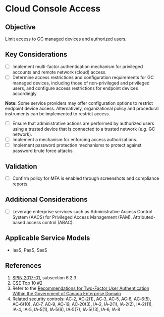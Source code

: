 # Cloud Console Access

## Objective

Limit access to GC managed devices and authorized users.

## Key Considerations

* [ ] Implement multi-factor authentication mechanism for privileged accounts and remote network (cloud) access.
* [ ] Determine access restrictions and configuration requirements for GC managed devices, including those of non-privileged and privileged users, and configure access restrictions for endpoint devices accordingly.

**Note:** Some service providers may offer configuration options to restrict endpoint device access. Alternatively, organizational policy and procedural instruments can be implemented to restrict access.

* [ ] Ensure that administrative actions are performed by authorized users using a trusted device that is connected to a trusted network (e.g. GC network).
* [ ] Implement a mechanism for enforcing access authorizations.
* [ ] Implement password protection mechanisms to protect against password brute force attacks.

## Validation

* [ ] Confirm policy for MFA is enabled through screenshots and compliance reports.

## Additional Considerations

* [ ] Leverage enterprise services such as Administrative Access Control System (AACS) for Privileged Access Management (PAM), Attributed-based access control (ABAC).

## Applicable Service Models

* IaaS, PaaS, SaaS

## References

1. [SPIN 2017-01](https://www.canada.ca/en/treasury-board-secretariat/services/access-information-privacy/security-identity-management/direction-secure-use-commercial-cloud-services-spin.html), subsection 6.2.3
2. CSE Top 10 #2
3. Refer to the [Recommendations for Two-Factor User Authentication Within the Government of Canada Enterprise Domain](https://intranet.canada.ca/wg-tg/rtua-rafu-eng.asp)
4. Related security controls: AC‑2, AC‑2(1), AC‑3, AC‑5, AC‑6, AC‑6(5), AC‑6(10), AC‑7, AC‑9, AC‑19, AC‑20(3), IA‑2, IA‑2(1), IA‑2(2), IA‑2(11), IA‑4, IA‑5, IA‑5(1), IA‑5(6), IA‑5(7), IA‑5(13), IA‑6, IA‑8
